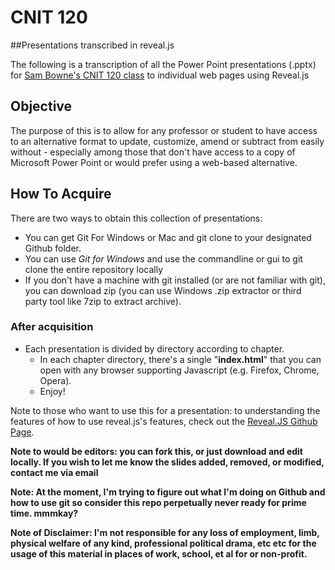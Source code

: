 # CNIT 120
##Presentations transcribed in reveal.js

The following is a transcription of all the Power Point presentations (.pptx) for [Sam Bowne's CNIT 120 class](https://samsclass.info/120/120_S16.shtml) to individual web pages using Reveal.js

## Objective
The purpose of this is to allow for any professor or student to have access to an alternative format to update, customize, amend or subtract from easily without - especially among those that don't have access to a copy of Microsoft Power Point or would prefer using a web-based alternative.

## How To Acquire
There are two ways to obtain this collection of presentations:

* You can get Git For Windows or Mac and git clone to your designated Github folder.
* You can use *Git for Windows* and use the commandline or gui to git clone the entire repository locally
* If you don't have a machine with git installed (or are not familiar with git), you can download zip (you can use Windows .zip extractor or third party tool like 7zip to extract archive).

### After acquisition
* Each presentation is divided by directory according to chapter.
    - In each chapter directory, there's a single "**index.html**" that you can open with any browser supporting Javascript (e.g. Firefox, Chrome, Opera).
    - Enjoy!

Note to those who want to use this for a presentation: to understanding the features of how to use reveal.js's features, check out the [Reveal.JS Github Page](https://github.com/hakimel/reveal.js/).


**Note to would be editors: you can fork this, or just download and edit locally. If you wish to let me know the slides added, removed, or modified, contact me via email**

**Note: At the moment, I'm trying to figure out what I'm doing on Github and how to use git so consider this repo perpetually never ready for prime time. mmmkay?**

**Note of Disclaimer: I'm not responsible for any loss of employment, limb, physical welfare of any kind, professional political drama, etc etc for the usage of this material in places of work, school, et al for or non-profit.**